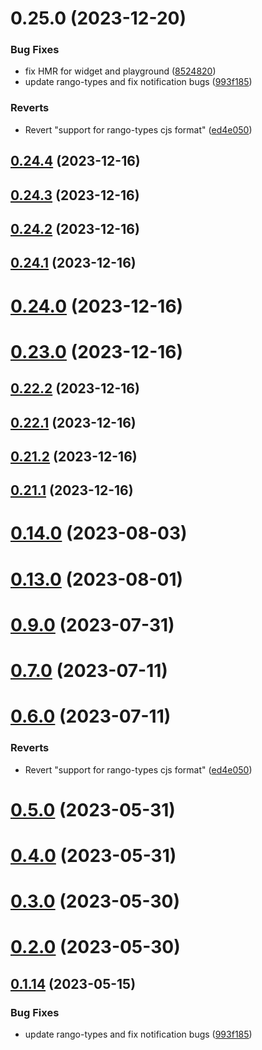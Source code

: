 # 0.25.0 (2023-12-20)


### Bug Fixes

* fix HMR for widget and playground ([8524820](https://github.com/yeager-eren/rango-client/commit/8524820f10cf0b8921f3db0c4f620ff98daa4103))
* update rango-types and fix notification bugs ([993f185](https://github.com/yeager-eren/rango-client/commit/993f185e0b8c5e5e15a2c65ba2d85d1f9c8daa90))


### Reverts

* Revert "support for rango-types cjs format" ([ed4e050](https://github.com/yeager-eren/rango-client/commit/ed4e050bfc0dcde7aeffa6b0d73b02080a5721eb))



## [0.24.4](https://github.com/yeager-eren/rango-client/compare/provider-tokenpocket@0.24.3...provider-tokenpocket@0.24.4) (2023-12-16)



## [0.24.3](https://github.com/yeager-eren/rango-client/compare/provider-tokenpocket@0.24.2...provider-tokenpocket@0.24.3) (2023-12-16)



## [0.24.2](https://github.com/yeager-eren/rango-client/compare/provider-tokenpocket@0.24.1...provider-tokenpocket@0.24.2) (2023-12-16)



## [0.24.1](https://github.com/yeager-eren/rango-client/compare/provider-tokenpocket@0.24.0...provider-tokenpocket@0.24.1) (2023-12-16)



# [0.24.0](https://github.com/yeager-eren/rango-client/compare/provider-tokenpocket@0.23.0...provider-tokenpocket@0.24.0) (2023-12-16)



# [0.23.0](https://github.com/yeager-eren/rango-client/compare/provider-tokenpocket@0.22.2...provider-tokenpocket@0.23.0) (2023-12-16)



## [0.22.2](https://github.com/yeager-eren/rango-client/compare/provider-tokenpocket@0.22.1...provider-tokenpocket@0.22.2) (2023-12-16)



## [0.22.1](https://github.com/yeager-eren/rango-client/compare/provider-tokenpocket@0.21.2...provider-tokenpocket@0.22.1) (2023-12-16)



## [0.21.2](https://github.com/yeager-eren/rango-client/compare/provider-tokenpocket@0.21.1-next.68...provider-tokenpocket@0.21.2) (2023-12-16)



## [0.21.1](https://github.com/yeager-eren/rango-client/compare/provider-tokenpocket@0.22.0...provider-tokenpocket@0.21.1) (2023-12-16)



# [0.14.0](https://github.com/rango-exchange/rango-client/compare/provider-tokenpocket@0.13.0...provider-tokenpocket@0.14.0) (2023-08-03)



# [0.13.0](https://github.com/rango-exchange/rango-client/compare/provider-tokenpocket@0.12.0...provider-tokenpocket@0.13.0) (2023-08-01)



# [0.9.0](https://github.com/rango-exchange/rango-client/compare/provider-tokenpocket@0.8.0...provider-tokenpocket@0.9.0) (2023-07-31)



# [0.7.0](https://github.com/rango-exchange/rango-client/compare/provider-tokenpocket@0.6.0...provider-tokenpocket@0.7.0) (2023-07-11)



# [0.6.0](https://github.com/rango-exchange/rango-client/compare/provider-tokenpocket@0.5.0...provider-tokenpocket@0.6.0) (2023-07-11)


### Reverts

* Revert "support for rango-types cjs format" ([ed4e050](https://github.com/rango-exchange/rango-client/commit/ed4e050bfc0dcde7aeffa6b0d73b02080a5721eb))



# [0.5.0](https://github.com/rango-exchange/rango-client/compare/provider-tokenpocket@0.4.0...provider-tokenpocket@0.5.0) (2023-05-31)



# [0.4.0](https://github.com/rango-exchange/rango-client/compare/provider-tokenpocket@0.3.0...provider-tokenpocket@0.4.0) (2023-05-31)



# [0.3.0](https://github.com/rango-exchange/rango-client/compare/provider-tokenpocket@0.2.0...provider-tokenpocket@0.3.0) (2023-05-30)



# [0.2.0](https://github.com/rango-exchange/rango-client/compare/provider-tokenpocket@0.1.15...provider-tokenpocket@0.2.0) (2023-05-30)



## [0.1.14](https://github.com/rango-exchange/rango-client/compare/provider-tokenpocket@0.1.13...provider-tokenpocket@0.1.14) (2023-05-15)


### Bug Fixes

* update rango-types and fix notification bugs ([993f185](https://github.com/rango-exchange/rango-client/commit/993f185e0b8c5e5e15a2c65ba2d85d1f9c8daa90))



